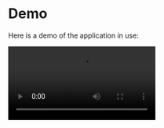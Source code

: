 # Demo

Here is a demo of the application in use:

<video src="/Demo.mp4" controls />

I also made this cool animation for the loading screen if you're curious

<video src="/Loading.mp4" controls />

